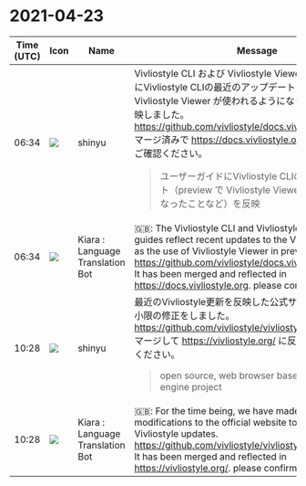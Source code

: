 # 2021-04-23

|Time (UTC)|Icon|Name|Message|
|---|---|---|---|
|06:34|![](https://avatars.slack-edge.com/2018-04-27/354445776386_e258f5ed5ba887b08668_72.jpg)|shinyu|Vivliostyle CLI および Vivliostyle Viewer のユーザーガイドにVivliostyle CLIの最近のアップデート（preview で Vivliostyle Viewer が使われるようになったことなど）を反映しました。<br><https://github.com/vivliostyle/docs.vivliostyle.org/pull/13><br>マージ済みで <https://docs.vivliostyle.org> に反映済みです。ご確認ください。<br><blockquote>ユーザーガイドにVivliostyle CLIの最近のアップデート（preview で Vivliostyle Viewer が使われるようになったことなど）を反映</blockquote>|
|06:34|![](https://avatars.slack-edge.com/2021-03-01/1807880975282_5c8ad89e782096649baa_72.png)|Kiara : Language Translation Bot|🇬🇧: The Vivliostyle CLI and Vivliostyle Viewer user guides reflect recent updates to the Vivliostyle CLI, such as the use of Vivliostyle Viewer in previews.<br><https://github.com/vivliostyle/docs.vivliostyle.org/pull/13><br>It has been merged and reflected in <https://docs.vivliostyle.org>. please confirm.|
|10:28|![](https://avatars.slack-edge.com/2018-04-27/354445776386_e258f5ed5ba887b08668_72.jpg)|shinyu|最近のVivliostyle更新を反映した公式サイトのとりあえず最小限の修正をしました。<br><https://github.com/vivliostyle/vivliostyle.org/pull/75><br>マージして <https://vivliostyle.org/> に反映済みです。ご確認ください。<br><blockquote>open source, web browser based CSS typesetting engine project</blockquote>|
|10:28|![](https://avatars.slack-edge.com/2021-03-01/1807880975282_5c8ad89e782096649baa_72.png)|Kiara : Language Translation Bot|🇬🇧: For the time being, we have made minimal modifications to the official website to reflect recent Vivliostyle updates.<br><https://github.com/vivliostyle/vivliostyle.org/pull/75><br>It has been merged and reflected in <https://vivliostyle.org/>. please confirm.|
